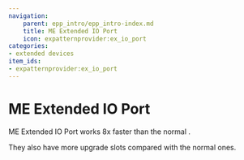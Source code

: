 ```yaml
---
navigation:
    parent: epp_intro/epp_intro-index.md
    title: ME Extended IO Port
    icon: expatternprovider:ex_io_port
categories:
- extended devices
item_ids:
- expatternprovider:ex_io_port
---
```


# ME Extended IO Port

<Row gap="20">
<BlockImage id="expatternprovider:ex_io_port" p:powered="true" scale="8"></BlockImage>
</Row>

ME Extended IO Port works 8x faster than the normal <ItemLink id="ae2:io_port" />.

They also have more upgrade slots compared with the normal ones.
